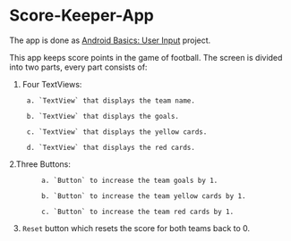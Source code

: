 # Score-Keeper-App

The app is done as [Android Basics: User Input](https://www.udacity.com/course/android-basics-user-input--ud836) project.

This app keeps score points in the game of football. The screen is divided into two parts, every part consists of:

1. Four TextViews:

  		a. `TextView` that displays the team name.
	
  		b. `TextView` that displays the goals.
	
  		c. `TextView` that displays the yellow cards.
	
  		d. `TextView` that displays the red cards.
  
2.Three Buttons: 

			a. `Button` to increase the team goals by 1.
			
			b. `Button` to increase the team yellow cards by 1.
		 
			c. `Button` to increase the team red cards by 1.
  
3. `Reset` button which resets the score for both teams back to 0.   
